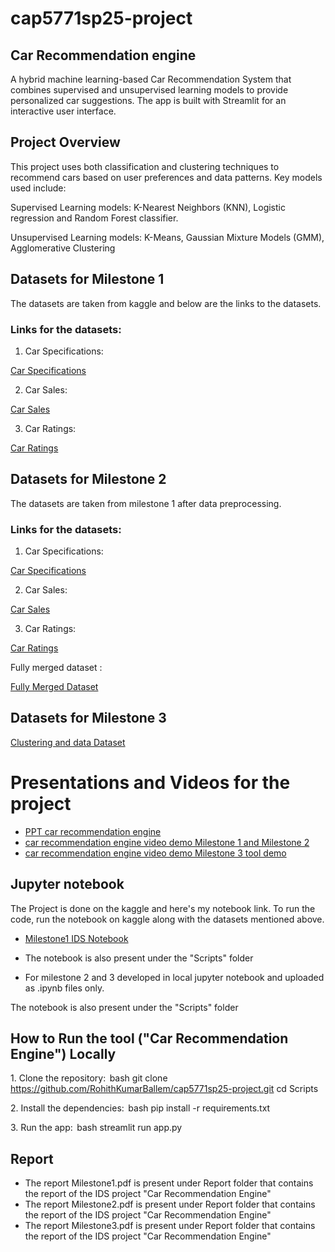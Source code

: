 # cap5771sp25-project

## Car Recommendation engine

A hybrid machine learning-based Car Recommendation System that combines supervised and unsupervised learning models to provide personalized car suggestions. The app is built with Streamlit for an interactive user interface.

## Project Overview
This project uses both classification and clustering techniques to recommend cars based on user preferences and data patterns. Key models used include:

Supervised Learning models: K-Nearest Neighbors (KNN), Logistic regression and Random Forest classifier.

Unsupervised Learning models: K-Means, Gaussian Mixture Models (GMM), Agglomerative Clustering

## Datasets for Milestone 1

The datasets are taken from kaggle and below are the links to the datasets.

### Links for the datasets:

1. Car Specifications:

[Car Specifications](https://www.kaggle.com/datasets/jahaidulislam/car-specification-dataset-1945-2020)

2. Car Sales:

[Car Sales](https://www.kaggle.com/datasets/missionjee/car-sales-report)

3. Car Ratings:

[Car Ratings](https://www.kaggle.com/datasets/shreemunpranav/edmunds-car-review)


## Datasets for Milestone 2

The datasets are taken from milestone 1 after data preprocessing.

### Links for the datasets:

1. Car Specifications:

[Car Specifications](https://drive.google.com/file/d/1CzsaUirdxwglZKYCEYzv8BQYXSlV1CRY/view?usp=drive_link)

2. Car Sales:

[Car Sales](https://drive.google.com/file/d/17Lk63o6iDq7W4C0_4IJ8eUrkj6MCBaOz/view?usp=drive_link)

3. Car Ratings:

[Car Ratings](https://drive.google.com/file/d/1fzqSVBZ2gdgyysd9XrHookkLUtp1zWOr/view?usp=drive_link)

Fully merged dataset :

[Fully Merged Dataset](https://drive.google.com/file/d/1C_kc6e1miPtpxMjchLQy2kZ-ARVNw0j7/view?usp=drive_link)


## Datasets for Milestone 3

[Clustering and data Dataset](https://drive.google.com/file/d/1NIyO62mAJW3qNT88aFuNg3DuVCmhxOBT/view?usp=drive_link)

# Presentations and Videos for the project

- [PPT car recommendation engine](https://docs.google.com/presentation/d/1WoVkxioTahy13lPxM4jbsvZEe_szbqxf/edit?usp=drive_link&ouid=107598483132952169323&rtpof=true&sd=true)
- [car recommendation engine video demo Milestone 1 and Milestone 2](https://drive.google.com/file/d/1PKkiucpDFwzrLFrmKwaPAPjO8uvYmeEt/view?usp=drive_link)
- [car recommendation engine video demo Milestone 3 tool demo](https://drive.google.com/file/d/1n7-TndlZzZ7srD-OKqNHZb6FEEzwK38G/view?usp=drive_link)

## Jupyter notebook

The Project is done on the kaggle and here's my notebook link. To run the code, run the notebook on kaggle along with the datasets mentioned above.

- [Milestone1 IDS Notebook](https://www.kaggle.com/code/rohithballem/ids-milestone1)

- The notebook is also present under the "Scripts" folder

- For milestone 2 and 3 developed in local jupyter notebook and uploaded as .ipynb files only.

The notebook is also present under the "Scripts" folder

## How to Run the tool ("Car Recommendation Engine") Locally

1.⁠ ⁠Clone the repository:
    ⁠ bash
    git clone https://github.com/RohithKumarBallem/cap5771sp25-project.git
    cd Scripts
     ⁠

2.⁠ ⁠Install the dependencies:
    ⁠ bash
    pip install -r requirements.txt
     ⁠

3.⁠ ⁠Run the app:
    ⁠ bash
    streamlit run app.py


## Report

- The report Milestone1.pdf is present under Report folder that contains the report of the IDS project "Car Recommendation Engine"
- The report Milestone2.pdf is present under Report folder that contains the report of the IDS project "Car Recommendation Engine"
- The report Milestone3.pdf is present under Report folder that contains the report of the IDS project "Car Recommendation Engine"

